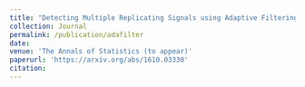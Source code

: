```yaml
---
title: "Detecting Multiple Replicating Signals using Adaptive Filtering Procedures"
collection: Journal
permalink: /publication/adafilter
date: 
venue: 'The Annals of Statistics (to appear)'
paperurl: 'https://arxiv.org/abs/1610.03330'
citation: 
---
```


